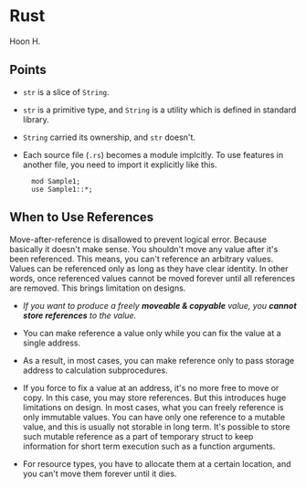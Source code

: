 Rust
====
Hoon H.

Points
------
- `str` is a slice of `String`.
- `str` is a primitive type, and `String` is a utility
    which is defined in standard library.
- `String` carried its ownership, and `str` doesn't.
- Each source file (`.rs`) becomes a module implcitly.
    To use features in another file, you need to import
    it explicitly like this.

        mod Sample1;
        use Sample1::*;




When to Use References
----------------------
Move-after-reference is disallowed to prevent logical error.
Because basically it doesn't make sense.
You shouldn't move any value after it's been referenced.
This means, you can't reference an arbitrary values. 
Values can be referenced only as long as they have clear identity.
In other words, once referenced values cannot be moved forever until
all references are removed. This brings limitation on designs.

- *If you want to produce a freely **moveable & copyable** value, you **cannot
  store references** to the value.*

- You can make reference a value only while you can fix the value at a
  single address. 
  
- As a result, in most cases, you can make reference only
  to pass storage address to calculation subprocedures.
  
- If you force to fix a value at an address, it's no more free to
  move or copy. In this case, you may store references.
  But this introduces huge limitations on design. In most cases, 
  what you can freely reference is only immutable values. You can 
  have only one reference to a mutable value, and this is usually
  not storable in long term. It's possible to store such mutable
  reference as a part of temporary struct to keep information
  for short term execution such as a function arguments.
  
- For resource types, you have to allocate them at a certain location,
  and you can't move them forever until it dies.
  
